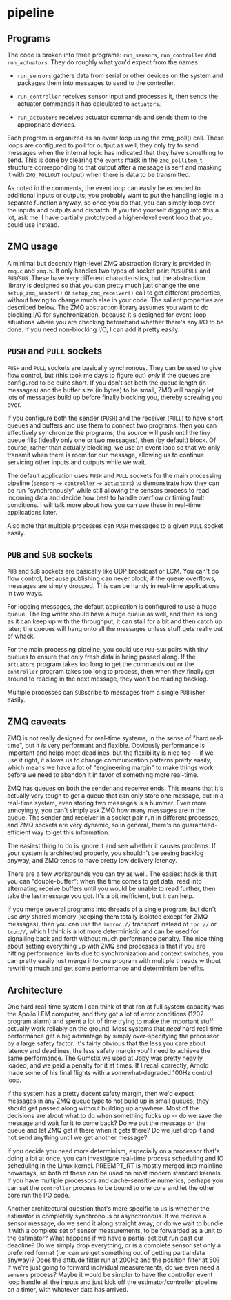 pipeline
========

Programs
--------

The code is broken into three programs: `run_sensors`, `run_controller` and
`run_actuators`.  They do roughly what you'd expect from the names:

 - `run_sensors` gathers data from serial or other devices on the system
   and packages them into messages to send to the controller.

 - `run_controller` receives sensor input and processes it, then sends the
   actuator commands it has calculated to `actuators`.

 - `run_actuators` receives actuator commands and sends them to the
   appropriate devices.

Each program is organized as an event loop using the zmq_poll() call.
These loops are configured to poll for output as well; they only try
to send messages when the internal logic has indicated that they have
something to send.  This is done by clearing the `events` mask in the
`zmq_pollitem_t` structure corresponding to that output after a
message is sent and masking it with `ZMQ_POLLOUT` (output) when there
is data to be transmitted.

As noted in the comments, the event loop can easily be extended to
additional inputs or outputs; you probably want to put the handling
logic in a separate function anyway, so once you do that, you can
simply loop over the inputs and outputs and dispatch.  If you find
yourself digging into this a lot, ask me; I have partially prototyped
a higher-level event loop that you could use instead.

ZMQ usage
---------

A minimal but decently high-level ZMQ abstraction library is provided
in `zmq.c` and `zmq.h`.  It only handles two types of socket pair:
`PUSH`/`PULL` and `PUB`/`SUB`.  These have very different
characteristics, but the abstraction library is designed so that you
can pretty much just change the one `setup_zmq_sender()` or
`setup_zmq_receiver()` call to get different properties, without
having to change much else in your code.  The salient properties are
described below.  The ZMQ abstraction library assumes you want to do
blocking I/O for synchronization, because it's designed for event-loop
situations where you are checking beforehand whether there's any I/O
to be done.  If you need non-blocking I/O, I can add it pretty easily.

## `PUSH` and `PULL` sockets

`PUSH` and `PULL` sockets are basically synchronous.  They can be used
to give flow control, but (this took me days to figure out) _only_ if
the queues are configured to be quite short.  If you don't set both
the queue length (in messages) and the buffer size (in bytes) to be
small, ZMQ will happily let lots of messages build up before finally
blocking you, thereby screwing you over.

If you configure both the sender (`PUSH`) and the receiver (`PULL`) to
have short queues and buffers and use them to connect two programs,
then you can effectively synchronize the programs; the source will
push until the tiny queue fills (ideally only one or two messages),
then (by default) block.  Of course, rather than actually blocking, we
use an event loop so that we only transmit when there is room for our
message, allowing us to continue servicing other inputs and outputs
while we wait.

The default application uses `PUSH` and `PULL` sockets for the main
processing pipeline (`sensors` -> `controller` -> `actuators`) to
demonstrate how they can be run "synchronously" while still allowing
the sensors process to read incoming data and decide how best to
handle overflow or timing fault conditions.  I will talk more about
how you can use these in real-time applications later.

Also note that multiple processes can `PUSH` messages to a given
`PULL` socket easily.

## `PUB` and `SUB` sockets

`PUB` and `SUB` sockets are basically like UDP broadcast or LCM.  You
can't do flow control, because publishing can never block; if the
queue overflows, messages are simply dropped.  This can be handy in
real-time applications in two ways.

For logging messages, the default application is configured to use a
huge queue.  The log writer should have a huge queue as well, and then
as long as it can keep up with the throughput, it can stall for a bit
and then catch up later; the queues will hang onto all the messages
unless stuff gets really out of whack.

For the main processing pipeline, you could use `PUB`-`SUB` pairs with
tiny queues to ensure that only fresh data is being passed along.  If
the `actuators` program takes too long to get the commands out or the
`controller` program takes too long to process, then when they finally
get around to reading in the next message, they won't be reading
backlog.

Multiple processes can `SUB`scribe to messages from a single
`PUB`lisher easily.

ZMQ caveats
-----------

ZMQ is not really designed for real-time systems, in the sense of
"hard real-time", but it _is_ very performant and flexible.  Obviously
performance is important and helps meet deadlines, but the flexibility
is nice too -- if we use it right, it allows us to change
communication patterns pretty easily, which means we have a lot of
"engineering margin" to make things work before we need to abandon it
in favor of something more real-time.

ZMQ has queues on both the sender and receiver ends.  This means that
it's actually very tough to get a queue that can only store one
message, but in a real-time system, even storing two messages is a
bummer.  Even more annoyingly, you can't simply ask ZMQ how many
messages are in the queue.  The sender and receiver in a socket pair
run in different processes, and ZMQ sockets are very dynamic, so in
general, there's no guaranteed-efficient way to get this information.

The easiest thing to do is ignore it and see whether it causes
problems.  If your system is architected properly, you shouldn't be
seeing backlog anyway, and ZMQ tends to have pretty low delivery
latency.

There are a few workarounds you can try as well.  The easiest hack is
that you can "double-buffer": when the time comes to get data, read
into alternating receive buffers until you would be unable to read
further, then take the last message you got.  It's a bit inefficient,
but it can help.

If you merge several programs into threads of a single program, but
don't use _any_ shared memory (keeping them totally isolated except
for ZMQ messages), then you can use the `inproc://` transport instead
of `ipc://` or `tcp://`, which I think is a lot more deterministic and
can be used for signalling back and forth without much performance
penalty.  The nice thing about setting everything up with ZMQ and
processes is that if you are hitting performance limits due to
synchronization and context switches, you can pretty easily just merge
into one program with multiple threads without rewriting much and get
some performance and determinism benefits.

Architecture
------------

One hard real-time system I can think of that ran at full system
capacity was the Apollo LEM computer, and they got a lot of error
conditions (1202 program alarm) and spent a lot of time trying to make
the important stuff actually work reliably on the ground.  Most
systems that _need_ hard real-time performance get a big advantage by
simply over-specifying the processor by a large safety factor.  It's
fairly obvious that the less you care about latency and deadlines, the
less safety margin you'll need to achieve the same performance.  The
Gumstix we used at Joby was pretty heavily loaded, and we paid a
penalty for it at times.  If I recall correctly, Arnold made some of
his final flights with a somewhat-degraded 100Hz control loop.

If the system has a pretty decent safety margin, then we'd expect
messages in any ZMQ queue type to not build up in small queues; they
should get passed along without building up anywhere.  Most of the
decisions are about what to do when something fucks up -- do we save
the message and wait for it to come back?  Do we put the message on
the queue and let ZMQ get it there when it gets there?  Do we just
drop it and not send anything until we get another message?

If you decide you need more determinism, especially on a processor
that's doing a lot at once, you can investigate real-time process
scheduling and IO scheduling in the Linux kernel.  PREEMPT_RT is
mostly merged into mainline nowadays, so both of these can be used on
most modern standard kernels.  If you have multiple processors and
cache-sensitive numerics, perhaps you can set the `controller` process
to be bound to one core and let the other core run the I/O code.

Another architectural question that's more specific to us is whether
the estimator is completely synchronous or asynchronous.  If we
receive a sensor message, do we send it along straight away, or do we
wait to bundle it with a complete set of sensor measurements, to be
forwarded as a unit to the estimator?  What happens if we have a
partial set but run past our deadline?  Do we simply drop everything,
or is a complete sensor set only a preferred format (i.e. can we get
something out of getting partial data anyway)?  Does the attitude
filter run at 200Hz and the position filter at 50?  If we're just
going to forward individual measurements, do we even need a `sensors`
process?  Maybe it would be simpler to have the controller event loop
handle all the inputs and just kick off the estimator/controller
pipeline on a timer, with whatever data has arrived.
